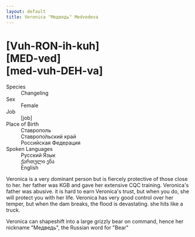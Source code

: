 ```yaml
---
layout: default
title: Veronica "Медведь" Medvedeva
---
```

# [Vuh-RON-ih-kuh]<br>[MED-ved]<br>[med-vuh-DEH-va]
<dl>
<dt>Species</dt>
<dd>Changeling</dd>
<dt>Sex</dt>
<dd>Female</dd>
<dt>Job</dt>
<dd>[job]</dd>
<dt>Place of Birth</dt>
<dd>Ставрополь</dd>
<dd>Ставропо́льский край</dd>
<dd>Российская Федерация</dd>
<dt>Spoken Languages</dt>
<dd>Русский Язык</dd>
<dd>ქართული ენა</dd>
<dd>English</dd>
</dl>

Veronica is a very dominant person but is fiercely protective of those close to her. her father was KGB and gave her extensive CQC training. Veronica's father was abusive. it is hard to earn Veronica's trust, but when you do, she will protect you with her life. Veronica has very good control over her temper, but when the dam breaks, the flood is devastating. she hits like a truck.

Veronica can shapeshift into a large grizzly bear on command, hence her nickname "Медведь", the Russian word for "Bear"